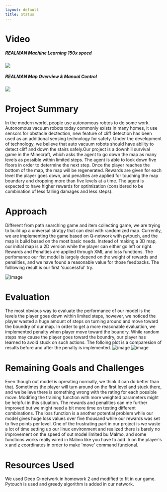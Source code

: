 ```yaml
---
layout: default
title: Status
---
```


# Video
##### REALMAN Machine Learning 150x speed
[![](http://img.youtube.com/vi/NWoSBVhXOpY/0.jpg)](http://www.youtube.com/watch?v=NWoSBVhXOpY "REALMAN Machine Learning 150x speed")
##### REALMAN Map Overview & Manual Control
[![](http://img.youtube.com/vi/2ljQ6gmu17o/0.jpg)](http://www.youtube.com/watch?v=2ljQ6gmu17o "REALMAN Map Overview & Manual Control")
# Project Summary
In the modern world, people use autonomous robtos to do some work. Autonomous vacuum robots today commonly exists in many homes, it use sensors for obstacle dectection, new feature of cliff detection has been used as an additional sensing technology for safety. Under the development of technology, we believe that auto vacuum robots should have ability to detect cliff and down the stairs safely.Our project is a downhill survival game in the Minecraft, which asks the agent to go down the map as many levels as possible within limited steps. The agent is able to look down five floors in order to determine the next step. Once the player reaches the bottom of the map, the map will be regenerated. Rewards are given for each level the player goes down, and penalties are applied for touching the map boundary and dropping more than five levels at a time. The agent is expected to have higher rewards for optimization (considered to be combination of less falling damages and less steps).

# Approach
Different from path searching game and item collecting game, we are trying to build up a universal stratgy that can deal with randomized map. Currently, we are implementing the game based on Q-network with pytouch, and the map is build based on the most basic needs. Instead of making a 3D map, our initial map is a 2D version while the player can either go left or right. Rewards and Penalties are applied through XML and loss functions.
The perfomance our fist model is largely depend on the weight of rewards and penalities, and we have found a reasonable value for those feedbacks. The folllowing result is our first 'successful' try.

![image]()

# Evaluation
The most obvious way to evaluate the performance of our model is the levels the player goes down within limited steps, however, we noticed the player wasted a huge amount of steps on turning around and move toward the boundry of our map. In order to get a more reasonable evaluation, we implemented penalty when player move toward the boundry. While random steps may cause the player goes toward the boundry, our player has learned to avoid stuck on such actions. The folloing plot is a comparesion of results before and after the penalty is implemented.
![image]()
![image]()


# Remaining Goals and Challenges
Even though out model is opreating normally, we think it can do better than that. Sometimes the player will turn around on the first level and stuck there, and we believe there is something wrong with the rating for each possible move. Modifing the training function with more weighted parameters might be helpful in this situation. The rewards and penalities can me further improved but we might need a bit more time on testing different combinations. The loss function is a another potential problem while our model gives huge loss values over five thousand while our rewards was set to five points per level.
One of the frustrating part in our project is we waste a lot of time setting up our linux environment and realized there is barely no improvement on the speed of out model limited bu Malmo, and some functions works really wired in Malmo like you have to add .5 on the player's x and z coordinates in order to make 'move' command funcional.  

# Resources Used
We used Deep Q-network in homework 2 and modified to fit in our game. Pytouch is used and greedy algorithm is added in our network.
